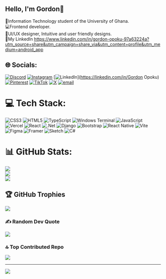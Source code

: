 ## Hello, I'm Gordon🥇

🧠Information Technology student of the University of Ghana.<br/>
💻Frontend developer.<br/>
🎉UI/UX designer, Intuitive and user friendly designs.<br/>
🔗My LinkedIn  https://www.linkedin.com/in/gordon-opoku-97a63224a?utm_source=share&utm_campaign=share_via&utm_content=profile&utm_medium=android_app


## 🌐 Socials:
[![Discord](https://img.shields.io/badge/Discord-%237289DA.svg?logo=discord&logoColor=white)](https://discord.gg/https://discord.gg/KGfK6DWU) [![Instagram](https://img.shields.io/badge/Instagram-%23E4405F.svg?logo=Instagram&logoColor=white)](https://instagram.com/omg.skippa) [![LinkedIn](https://img.shields.io/badge/LinkedIn-%230077B5.svg?logo=linkedin&logoColor=white)](https://linkedin.com/in/Gordon Opoku) [![Pinterest](https://img.shields.io/badge/Pinterest-%23E60023.svg?logo=Pinterest&logoColor=white)](https://pinterest.com/omgskippa) [![TikTok](https://img.shields.io/badge/TikTok-%23000000.svg?logo=TikTok&logoColor=white)](https://tiktok.com/@mk.skippa) [![X](https://img.shields.io/badge/X-black.svg?logo=X&logoColor=white)](https://x.com/omg_skippa) [![email](https://img.shields.io/badge/Email-D14836?logo=gmail&logoColor=white)](mailto:gordonopoku123@gmail.com) 

# 💻 Tech Stack:
![CSS3](https://img.shields.io/badge/css3-%231572B6.svg?style=for-the-badge&logo=css3&logoColor=white) ![HTML5](https://img.shields.io/badge/html5-%23E34F26.svg?style=for-the-badge&logo=html5&logoColor=white) ![TypeScript](https://img.shields.io/badge/typescript-%23007ACC.svg?style=for-the-badge&logo=typescript&logoColor=white) ![Windows Terminal](https://img.shields.io/badge/Windows%20Terminal-%234D4D4D.svg?style=for-the-badge&logo=windows-terminal&logoColor=white) ![JavaScript](https://img.shields.io/badge/javascript-%23323330.svg?style=for-the-badge&logo=javascript&logoColor=%23F7DF1E) ![Vercel](https://img.shields.io/badge/vercel-%23000000.svg?style=for-the-badge&logo=vercel&logoColor=white) ![React](https://img.shields.io/badge/react-%2320232a.svg?style=for-the-badge&logo=react&logoColor=%2361DAFB) ![.Net](https://img.shields.io/badge/.NET-5C2D91?style=for-the-badge&logo=.net&logoColor=white) ![Django](https://img.shields.io/badge/django-%23092E20.svg?style=for-the-badge&logo=django&logoColor=white) ![Bootstrap](https://img.shields.io/badge/bootstrap-%238511FA.svg?style=for-the-badge&logo=bootstrap&logoColor=white) ![React Native](https://img.shields.io/badge/react_native-%2320232a.svg?style=for-the-badge&logo=react&logoColor=%2361DAFB) ![Vite](https://img.shields.io/badge/vite-%23646CFF.svg?style=for-the-badge&logo=vite&logoColor=white) ![Figma](https://img.shields.io/badge/figma-%23F24E1E.svg?style=for-the-badge&logo=figma&logoColor=white) ![Framer](https://img.shields.io/badge/Framer-black?style=for-the-badge&logo=framer&logoColor=blue) ![Sketch](https://img.shields.io/badge/Sketch-FFB387?style=for-the-badge&logo=sketch&logoColor=black) ![C#](https://img.shields.io/badge/c%23-%23239120.svg?style=for-the-badge&logo=csharp&logoColor=white)
# 📊 GitHub Stats:
![](https://github-readme-stats.vercel.app/api?username=OMGgordon&theme=merko&hide_border=false&include_all_commits=false&count_private=false)<br/>
![](https://nirzak-streak-stats.vercel.app/?user=OMGgordon&theme=merko&hide_border=false)<br/>
![](https://github-readme-stats.vercel.app/api/top-langs/?username=OMGgordon&theme=merko&hide_border=false&include_all_commits=false&count_private=false&layout=compact)

## 🏆 GitHub Trophies
![](https://github-profile-trophy.vercel.app/?username=OMGgordon&theme=radical&no-frame=false&no-bg=false&margin-w=4)

### ✍️ Random Dev Quote
![](https://quotes-github-readme.vercel.app/api?type=horizontal&theme=radical)

### 🔝 Top Contributed Repo
![](https://github-contributor-stats.vercel.app/api?username=OMGgordon&limit=5&theme=dark&combine_all_yearly_contributions=true)

---
[![](https://visitcount.itsvg.in/api?id=OMGgordon&icon=0&color=0)](https://visitcount.itsvg.in)


